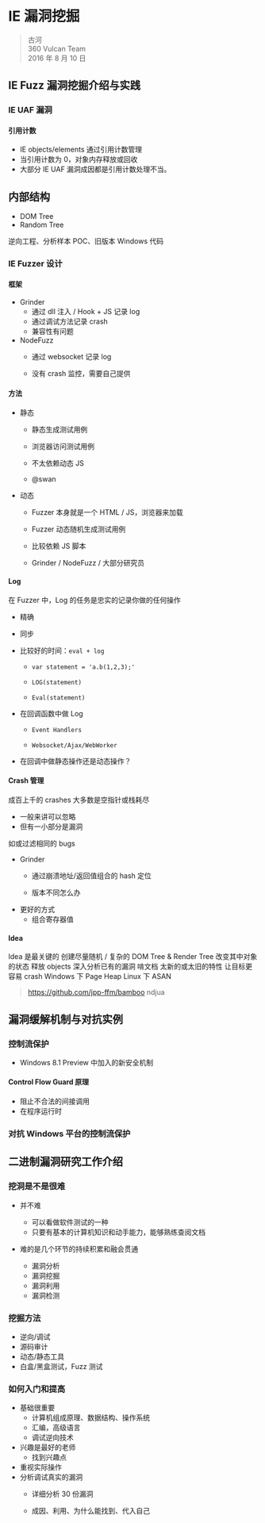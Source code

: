 # IE 漏洞挖掘

> 古河  
> 360 Vulcan Team  
> 2016 年 8 月 10 日

## IE Fuzz 漏洞挖掘介绍与实践
### IE UAF 漏洞
#### 引用计数
* IE objects/elements 通过引用计数管理
* 当引用计数为 0，对象内存释放或回收
* 大部分 IE UAF 漏洞成因都是引用计数处理不当。


## 内部结构
* DOM Tree
* Random Tree


逆向工程、分析样本 POC、旧版本 Windows 代码


### IE Fuzzer 设计
#### 框架
* Grinder
    * 通过 dll 注入 / Hook + JS 记录 log
    * 通过调试方法记录 crash
    * 兼容性有问题
* NodeFuzz
    * 通过 websocket 记录 log

    * 没有 crash 监控，需要自己提供



#### 方法
* 静态
    * 静态生成测试用例

    * 浏览器访问测试用例

    * 不太依赖动态 JS

    * @swan

* 动态
    * Fuzzer 本身就是一个 HTML / JS，浏览器来加载

    * Fuzzer 动态随机生成测试用例

    * 比较依赖 JS 脚本

    * Grinder / NodeFuzz / 大部分研究员



#### Log
在 Fuzzer 中，Log 的任务是忠实的记录你做的任何操作
* 精确
* 同步
* 比较好的时间：`eval + log`
    * `var statement = 'a.b(1,2,3);'`

    * `LOG(statement)`

    * `Eval(statement)`

* 在回调函数中做 Log

    * `Event Handlers`

    * `Websocket/Ajax/WebWorker`

* 在回调中做静态操作还是动态操作？


#### Crash 管理
成百上千的 crashes
大多数是空指针或栈耗尽
* 一般来讲可以忽略
* 但有一小部分是漏洞


如或过滤相同的 bugs
* Grinder
    * 通过崩溃地址/返回值组合的 hash 定位

    * 版本不同怎么办
* 更好的方式
    *  组合寄存器值



#### Idea
Idea 是最关键的
创建尽量随机 / 复杂的 DOM Tree & Render Tree
改变其中对象的状态
释放 objects
深入分析已有的漏洞
啃文档  太新的或太旧的特性
让目标更容易 crash
Windows 下 Page Heap
Linux 下 ASAN


> https://github.com/jpp-ffm/bamboo
> ndjua


## 漏洞缓解机制与对抗实例
### 控制流保护
* Windows 8.1 Preview 中加入的新安全机制


#### Control Flow Guard 原理
* 阻止不合法的间接调用
* 在程序运行时

### 对抗 Windows 平台的控制流保护


## 二进制漏洞研究工作介绍
### 挖洞是不是很难
* 并不难
    * 可以看做软件测试的一种
    * 只要有基本的计算机知识和动手能力，能够熟练查阅文档

* 难的是几个环节的持续积累和融会贯通
    * 漏洞分析
    * 漏洞挖掘
    * 漏洞利用
    * 漏洞检测

### 挖掘方法
* 逆向/调试
* 源码审计
* 动态/静态工具
* 白盒/黑盒测试，Fuzz 测试


### 如何入门和提高
*   基础很重要
    * 计算机组成原理、数据结构、操作系统
    * 汇编，高级语言
    * 调试逆向技术
*   兴趣是最好的老师
    * 找到兴趣点
*   重视实际操作
*   分析调试真实的漏洞
    * 详细分析 30 份漏洞

    * 成因、利用、为什么能找到、代入自己
